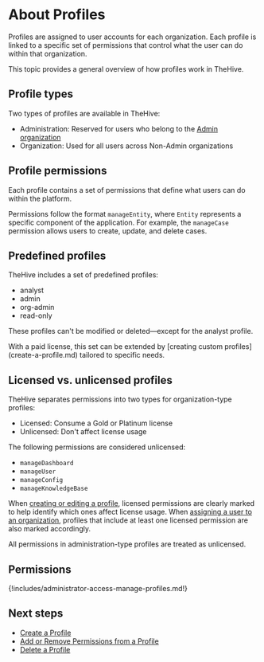 # About Profiles

Profiles are assigned to user accounts for each organization. Each profile is linked to a specific set of permissions that control what the user can do within that organization.

This topic provides a general overview of how profiles work in TheHive.

## Profile types

Two types of profiles are available in TheHive:

* Administration: Reserved for users who belong to the [Admin organization](../organizations/about-organizations.md#default-setup)
* Organization: Used for all users across Non-Admin organizations

## Profile permissions

Each profile contains a set of permissions that define what users can do within the platform.

Permissions follow the format `manageEntity`, where `Entity` represents a specific component of the application. For example, the `manageCase` permission allows users to create, update, and delete cases.

## Predefined profiles

TheHive includes a set of predefined profiles:

* analyst
* admin
* org-admin
* read-only

These profiles can't be modified or deleted—except for the analyst profile.

<!-- md:license Gold --> <!-- md:license Platinum --> With a paid license, this set can be extended by [creating custom profiles](create-a-profile.md) tailored to specific needs.

## Licensed vs. unlicensed profiles

<!-- md:version 5.4.3 -->

TheHive separates permissions into two types for organization-type profiles:

* Licensed: Consume a Gold or Platinum license
* Unlicensed: Don't affect license usage

The following permissions are considered unlicensed:

* `manageDashboard`
* `manageUser`
* `manageConfig`
* `manageKnowledgeBase`

When [creating or editing a profile](create-a-profile.md), licensed permissions are clearly marked to help identify which ones affect license usage. When [assigning a user to an organization](../../administration/organizations/add-remove-an-existing-user-account-from-an-organization.md), profiles that include at least one licensed permission are also marked accordingly.

All permissions in administration-type profiles are treated as unlicensed.

## Permissions

{!includes/administrator-access-manage-profiles.md!}

<h2>Next steps</h2>

* [Create a Profile](create-a-profile.md)
* [Add or Remove Permissions from a Profile](add-remove-permissions-from-a-profile.md)
* [Delete a Profile](delete-a-profile.md)